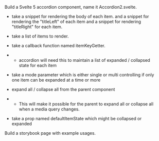 Build a Svelte 5 accordion component, name it Accordion2.svelte.  

* take a snippet for rendering the body of each item. and a snippet for rendering the "titleLeft" of each item and a snippet for rendering "titleRight" for each item. 

* take a list of items to render. 

* take a callback function named itemKeyGetter.
* - accordion will need this to maintain a list of expanded / collapsed state for each item 

* take a mode parameter which is either single or multi controlling if only one item can be expanded at a time or more 

* expand all / collapse all from the parent component
* - This will make it possible for the parent to expand all or collapse all when a media query changes.

* take a prop named defaultItemState which might be collapsed or expanded

Build a storybook page with example usages. 

